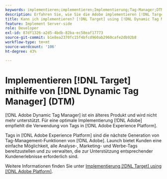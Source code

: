 ```yaml
---
keywords: implementieren;implementieren;Implementierung;Tag-Manager;DTM;at.js;Dynamic Tag Management
description: Erfahren Sie, wie Sie die Adobe implementieren [!DNL Target] "at.js"-Bibliothek mit der Legacy-Dynamic Tag Management (DTM). Tags in [!DNL Adobe Experience Platform] ist die bevorzugte Methode zur Implementierung von [!DNL Target].
title: Kann ich implementieren? [!DNL Target] using [!DNL Dynamic Tag Manager] (DTM)?
feature: Implement Server-side
role: Developer
exl-id: 87df1326-a2d5-4bdb-82ba-ec58eaf17773
source-git-commit: b1e8ea2370fc15f4bfcd960ab2960cafe2db92b8
workflow-type: tm+mt
source-wordcount: '106'
ht-degree: 43%

---
```


# Implementieren [!DNL Target] mithilfe von [!DNL Dynamic Tag Manager] (DTM)

[!DNL Adobe Dynamic Tag Manager] ist ein älteres Produkt und wird nicht mehr unterstützt. Für eine optimale Implementierung [!DNL Adobe] empfiehlt die Verwendung von Tags in [!DNL Adobe Experience Platform].

Tags in [!DNL Adobe Experience Platform] sind die nächste Generation von Tag-Management-Funktionen von [!DNL Adobe]. Launch bietet Kunden eine einfache Möglichkeit, alle Analyse-, Marketing- und Werbe-Tags bereitzustellen und zu verwalten, die zur Unterstützung entsprechender Kundenerlebnisse erforderlich sind.

Weitere Informationen finden Sie unter [Implementierung [!DNL Target] using [!DNL Adobe Platform]](https://developer.adobe.com/target/implement/client-side/atjs/how-to-deployatjs/implement-target-using-adobe-launch/).

